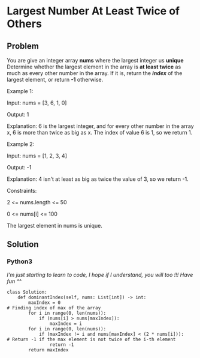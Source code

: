 # Largest Number At Least Twice of Others

## Problem

You are give an integer array **nums** where the largest integer us **unique**
Determine whether the largest element in the array is **at least twice** as much as every other number in the array. If it is, return the _**index**_ of the largest element, or return **-1** otherwise.

Example 1:

Input: nums = [3, 6, 1, 0]

Output: 1

Explanation: 6 is the largest integer, and for every other number in the array x, 6 is more than twice as big as x. The index of value 6 is 1, so we return 1.

Example 2:

Input: nums = [1, 2, 3, 4]

Output: -1

Explanation: 4 isn't at least as big as twice the value of 3, so we return -1.

Constraints:

2 <= nums.length <= 50

0 <= nums[i] <= 100

The largest element in nums is unique.

## Solution
### Python3
_I'm just starting to learn to code, I hope if I understand, you will too !!! Have fun ^^_
```
class Solution:
    def dominantIndex(self, nums: List[int]) -> int:
        maxIndex = 0                                                            # Finding index of max of the array
        for i in range(0, len(nums)):
            if (nums[i] > nums[maxIndex]):
                maxIndex = i
        for i in range(0, len(nums)):
            if (maxIndex != i and nums[maxIndex] < (2 * nums[i])):              # Return -1 if the max element is not twice of the i-th element
                return -1
        return maxIndex
```

